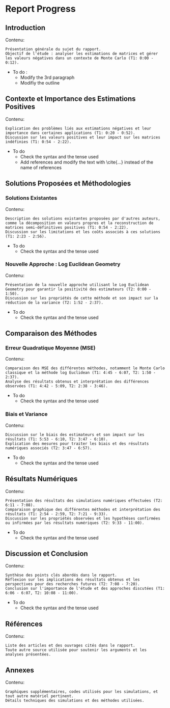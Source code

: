 # Report Progress

## Introduction
Contenu:

    Présentation générale du sujet du rapport.
    Objectif de l'étude : analyser les estimations de matrices et gérer les valeurs négatives dans un contexte de Monte Carlo (T1: 0:00 - 0:12).

- To do :
    - Modify the 3rd paragraph
    - Modifiy the outline
 
## Contexte et Importance des Estimations Positives
Contenu:

    Explication des problèmes liés aux estimations négatives et leur importance dans certaines applications (T1: 0:20 - 0:52).
    Discussion sur les valeurs positives et leur impact sur les matrices indéfinies (T1: 0:54 - 2:22).

- To do
	- Check the syntax and the tense used
	- Add references and modify the text with \cite{...} instead of the name of references

## Solutions Proposées et Méthodologies
### Solutions Existantes
Contenu:

    Description des solutions existantes proposées par d'autres auteurs, comme la décomposition en valeurs propres et la reconstruction de matrices semi-définitives positives (T1: 0:54 - 2:22).
    Discussion sur les limitations et les coûts associés à ces solutions (T1: 2:23 - 2:56).

- To do
	- Check the syntax and the tense used

### Nouvelle Approche : Log Euclidean Geometry
Contenu:

    Présentation de la nouvelle approche utilisant le Log Euclidean Geometry pour garantir la positivité des estimateurs (T2: 0:00 - 1:50).
    Discussion sur les propriétés de cette méthode et son impact sur la réduction de la variance (T2: 1:52 - 2:37).

- To do
	- Check the syntax and the tense used

## Comparaison des Méthodes
### Erreur Quadratique Moyenne (MSE)
Contenu:

    Comparaison des MSE des différentes méthodes, notamment le Monte Carlo classique et la méthode log Euclidean (T1: 4:45 - 6:07, T2: 1:50 - 2:37).
    Analyse des résultats obtenus et interprétation des différences observées (T1: 4:42 - 5:09, T2: 2:38 - 3:46).

- To do
	- Check the syntax and the tense used

### Biais et Variance
Contenu:

    Discussion sur le biais des estimateurs et son impact sur les résultats (T1: 5:53 - 6:10, T2: 3:47 - 6:10).
    Explication des mesures pour traiter les biais et des résultats numériques associés (T2: 3:47 - 6:57).
    
- To do
	- Check the syntax and the tense used

## Résultats Numériques

Contenu:

    Présentation des résultats des simulations numériques effectuées (T2: 6:11 - 7:08).
    Comparaison graphique des différentes méthodes et interprétation des résultats (T1: 2:54 - 2:59, T2: 7:21 - 9:33).
    Discussion sur les propriétés observées et les hypothèses confirmées ou infirmées par les résultats numériques (T2: 9:33 - 11:00).

- To do
	- Check the syntax and the tense used

## Discussion et Conclusion

Contenu:

    Synthèse des points clés abordés dans le rapport.
    Réflexion sur les implications des résultats obtenus et les perspectives pour des recherches futures (T2: 7:08 - 7:20).
    Conclusion sur l'importance de l'étude et des approches discutées (T1: 6:06 - 6:07, T2: 10:08 - 11:00).

- To do
	- Check the syntax and the tense used

## Références

Contenu:

    Liste des articles et des ouvrages cités dans le rapport.
    Toute autre source utilisée pour soutenir les arguments et les analyses présentées.

## Annexes

Contenu:

    Graphiques supplémentaires, codes utilisés pour les simulations, et tout autre matériel pertinent.
    Détails techniques des simulations et des méthodes utilisées.
<!--stackedit_data:
eyJoaXN0b3J5IjpbMTAzMzYwODc4NSwtNDM2MTQ3OTU2XX0=
-->